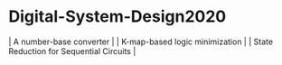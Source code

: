 # Digital-System-Design2020
| A number-base converter |
| K-map-based logic minimization |
| State Reduction for Sequential Circuits |
